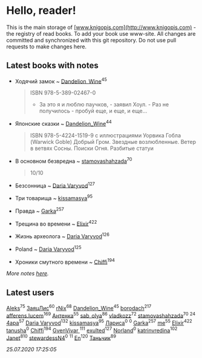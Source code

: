 # Hello, reader!
This is the main storage of [www.knigopis.com](http://www.knigopis.com) - the registry of read books.
To add your book use www-site. All changes are committed and synchronized with this git repository.
Do not use pull requests to make changes here.


## Latest books with notes
* Ходячий замок ~ [Dandelion_Wine](users/586/58602788-vkontakte)<sup>45</sup>
    > ISBN 978-5-389-02467-0
    > - За это я и люблю паучков, - заявил Хоул. - Раз не получилось - пробуй еще, и еще, и еще…

* Японские сказки ~ [Dandelion_Wine](users/586/58602788-vkontakte)<sup>44</sup>
    > ISBN 978-5-4224-1519-9 с иллюстрациями Уорвика Гобла (Warwick Goble)
    > Добрый Гром. Звездные возлюбленные. Ветер в ветвях Сосны. Поиски Огня. Разбитые статуи

* В основном безвредна ~ [stamovashahzada](users/310/310646815-vkontakte)<sup>70</sup>
    > 10/10

* Безсонница ~ [Daria Varyvod](users/829/829893410524253-facebook)<sup>127</sup>

* Три товарища ~ [kissamasya](users/684/68439978-vkontakte)<sup>95</sup>

* Правда ~ [Garka](users/115/115753719718250012620-google)<sup>257</sup>

* Трещина во времени ~ [Elixir](users/115/115826717712507836033-google)<sup>422</sup>

* Жизнь археолога ~ [Daria Varyvod](users/829/829893410524253-facebook)<sup>126</sup>

* Poland ~ [Daria Varyvod](users/829/829893410524253-facebook)<sup>125</sup>

* Хроники смутного времени ~ [Chiffi](users/105/105831994080785626680-google)<sup>194</sup>


_More notes [here](latest_books_with_notes.md)._


## Latest users
[Aleks](users/117/117835844513813219393-google)<sup>75</sup> 
[ЗаяцЛис](users/112/112388384595246311466-google)<sup>60</sup> 
[rNix](users/227/22742452-yandex)<sup>68</sup> 
[Dandelion_Wine](users/586/58602788-vkontakte)<sup>45</sup> 
[borodach](users/157/15706320-vkontakte)<sup>217</sup> 
[afferens.lucem](users/196/196071655-vkontakte)<sup>169</sup> 
[Антенка](users/118/118158645037334943900-google)<sup>55</sup> 
[sab_olya](users/139/139338401-vkontakte)<sup>86</sup> 
[vladkozz](users/572/57239276-vkontakte)<sup>72</sup> 
[stamovashahzada](users/310/310646815-vkontakte)<sup>70</sup> 
[](users/153/1537586159620888-facebook)<sup>24</sup> 
[4apa](users/117/117392596378069249667-google)<sup>57</sup> 
[Daria Varyvod](users/829/829893410524253-facebook)<sup>132</sup> 
[kissamasya](users/684/68439978-vkontakte)<sup>95</sup> 
[Лариса](users/857/8574185466665758458-mailru)<sup>0</sup> 
[](users/113/113682488001865717231-google)<sup>0</sup> 
[Garka](users/115/115753719718250012620-google)<sup>257</sup> 
[me](users/381/381417697-yandex)<sup>55</sup> 
[Elixir](users/115/115826717712507836033-google)<sup>422</sup> 
[tanusha](users/106/106286047866366932213-google)<sup>0</sup> 
[Chiffi](users/105/105831994080785626680-google)<sup>194</sup> 
[GvenVivar ](users/158/158266434925901-facebook)<sup>111</sup> 
[exulted](users/100/100599204551896265722-google)<sup>127</sup> 
[Norland](users/118/118077930405328356010-google)<sup>0</sup> 
[katrinvredina](users/233/2336755-vkontakte)<sup>102</sup> 
[Janet](users/108/108113656204404967440-google)<sup>810</sup> 
[stewardessN4](users/108/108304368373474603096-google)<sup>0</sup> 
[](users/104/104731829794763834502-google)<sup>11</sup> 
[En](users/333/333646551-vkontakte)<sup>120</sup> 
[Таньчик](users/209/2096581563762610-facebook)<sup>89</sup> 


_25.07.2020 17:25:05_
